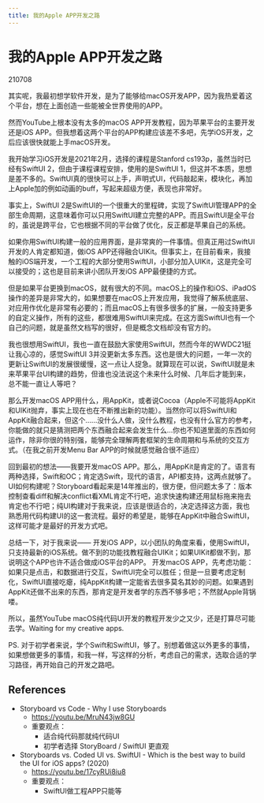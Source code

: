 ```yaml
---
title: 我的Apple APP开发之路
---
```


# 我的Apple APP开发之路

210708

其实呢，我最初想学软件开发，是为了能够给macOS开发APP，因为我热爱着这个平台，想在上面创造一些能被全世界使用的APP。

然而YouTube上根本没有太多的macOS APP开发教程，因为苹果平台的主要开发还是iOS APP。但我想着这两个平台的APP构建应该差不多吧，先学iOS开发，之后应该很快就能上手macOS开发。

我开始学习iOS开发是2021年2月，选择的课程是Stanford cs193p，虽然当时已经有SwiftUI 2，但由于课程课程安排，使用的是SwiftUI 1，但这并不本质，思想是差不多的。SwiftUI真的很快可以上手，声明式UI，代码敲起来，模块化，再加上Apple加的例如动画的buff，写起来超级方便，表现也非常好。

事实上，SwiftUI 2是SwiftUI的一个很重大的里程碑，实现了SwiftUI管理APP的全部生命周期，这意味着你可以只用SwiftUI建立完整的APP。而且SwiftUI是全平台的，虽说是跨平台，它也根据不同的平台做了优化，反正都是苹果自己的系统。

如果你用SwiftUI构建一般的应用界面，是非常爽的一件事情。但真正用过SwiftUI开发的人肯定都知道，做iOS APP还得融合UIKit。但事实上，在目前看来，我接触的iOS端开发，一个工程的大部分使用SwiftUI，小部分加入UIKit，这是完全可以接受的；这也是目前来讲小团队开发iOS APP最便捷的方式。

但是如果平台更换到macOS，就有很大的不同。macOS上的操作和iOS、iPadOS操作的差异是非常大的，如果想要在macOS上开发应用，我觉得了解系统底层、对应用作优化是非常有必要的；而且macOS上有很多很多的扩展，一般支持更多的自定义操作，所有的这些，都很难用SwiftUI来完成。在这方面SwiftUI也有一个自己的问题，就是虽然文档写的很好，但是概念文档却没有官方的。

我也很想用SwiftUI，我也一直在鼓励大家使用SwiftUI，然而今年的WWDC21挺让我心凉的，感觉SwiftUI 3并没更新太多东西。这也是很大的问题，一年一次的更新让SwiftUI的发展很缓慢，这一点让人捉急。就算现在可以说，SwiftUI就是未来苹果平台UI构建的趋势，但谁也没法说这个未来什么时候、几年后才能到来，总不能一直让人等吧？

那么开发macOS APP用什么，用AppKit，或者说Cocoa（Apple不可能将AppKit和UIKit抛弃，事实上现在也在不断推出新的功能）。当然你可以将SwiftUI和AppKit融合起来，但这个……没什么人做，没什么教程，也没有什么官方的参考，你能做的就只是猜测把两个东西融合起来会发生什么…你也不知道里面的东西如何运作，除非你很的特别强，能够完全理解两套框架的生命周期和与系统的交互方式。（在我之前开发Menu Bar APP的时候就感觉融合很不适应）

回到最初的想法——我要开发macOS APP。那么，用AppKit是肯定的了。语言有两种选择，Swift和OC；肯定选Swift，现代的语言，API都支持，这两点就够了。UI如何构建呢？Storyboard看起来是14年推出的，很方便，但问题太多了：版本控制查看diff和解决conflict看XML肯定不行吧，追求快速构建还用鼠标拖来拖去肯定也不行吧；纯UI构建对于我来说，应该是很适合的，决定选择这方面，我也熟悉用代码构建UI的这一套流程。最好的希望是，能够在AppKit中融合SwiftUI，这样可能才是最好的开发方式吧。

总结一下，对于我来说——
开发iOS APP，以小团队的角度来看，使用SwiftUI，只支持最新的iOS系统。做不到的功能找教程融合UIKit；如果UIKit都做不到，那说明这个APP也许不适合做成iOS平台的APP。
开发macOS APP，先考虑功能：如果只是点击，和数据进行交互，SwiftUI完全可以胜任；但是一旦要考虑定制化，SwiftUI直接吃瘪，纯AppKit构建一定能省去很多莫名其妙的问题。如果遇到AppKit还做不出来的东西，那肯定是开发者学的东西不够多吧；不然就Apple背锅喽。

所以，虽然YouTube macOS纯代码UI开发的教程开发少之又少，还是打算尽可能去学。Waiting for my creative apps.

PS. 对于初学者来说，学个Swift和SwiftUI，够了。别想着做这以外更多的事情，如果想做更多的事情，和我一样，写这样的分析，考虑自己的需求，选取合适的学习路径，再开始自己的开发之路吧。

## References

- Storyboard vs Code - Why I use Storyboards
    - https://youtu.be/MruN43jw8GU
    - 重要观点：
        - 适合纯代码那就纯代码UI
        - 初学者选择 StoryBoard / SwiftUI 更直观
- Storyboards vs. Coded UI vs. SwiftUI - Which is the best way to build the UI for iOS apps? (2020)
    - https://youtu.be/17cyRUi8iu8
    - 重要观点：
        - SwiftUI做工程APP只能等
